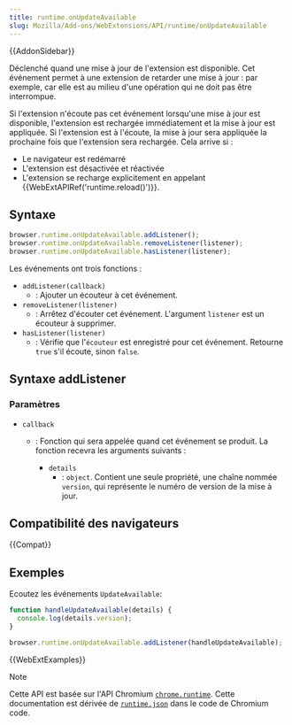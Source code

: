 ```yaml
---
title: runtime.onUpdateAvailable
slug: Mozilla/Add-ons/WebExtensions/API/runtime/onUpdateAvailable
---
```


{{AddonSidebar}}

Déclenché quand une mise à jour de l'extension est disponible. Cet événement permet à une extension de retarder une mise à jour : par exemple, car elle est au milieu d'une opération qui ne doit pas être interrompue.

Si l'extension n'écoute pas cet événement lorsqu'une mise à jour est disponible, l'extension est rechargée immédiatement et la mise à jour est appliquée. Si l'extension est à l'écoute, la mise à jour sera appliquée la prochaine fois que l'extension sera rechargée. Cela arrive si :

- Le navigateur est redémarré
- L'extension est désactivée et réactivée
- L'extension se recharge explicitement en appelant {{WebExtAPIRef('runtime.reload()')}}.

## Syntaxe

```js
browser.runtime.onUpdateAvailable.addListener();
browser.runtime.onUpdateAvailable.removeListener(listener);
browser.runtime.onUpdateAvailable.hasListener(listener);
```

Les événements ont trois fonctions :

- `addListener(callback)`
  - : Ajouter un écouteur à cet événement.
- `removeListener(listener)`
  - : Arrêtez d'écouter cet événement. L'argument `listener` est un écouteur à supprimer.
- `hasListener(listener)`
  - : Vérifie que l'`écouteur` est enregistré pour cet événement. Retourne `true` s'il écoute, sinon `false`.

## Syntaxe addListener

### Paramètres

- `callback`

  - : Fonction qui sera appelée quand cet événement se produit. La fonction recevra les arguments suivants :

    - `details`
      - : `object`. Contient une seule propriété, une chaîne nommée `version`, qui représente le numéro de version de la mise à jour.

## Compatibilité des navigateurs

{{Compat}}

## Exemples

Ecoutez les événements `UpdateAvailable`:

```js
function handleUpdateAvailable(details) {
  console.log(details.version);
}

browser.runtime.onUpdateAvailable.addListener(handleUpdateAvailable);
```

{{WebExtExamples}}

> [!NOTE]
>
> Cette API est basée sur l'API Chromium [`chrome.runtime`](https://developer.chrome.com/docs/extensions/reference/api/runtime#event-onConnect). Cette documentation est dérivée de [`runtime.json`](https://chromium.googlesource.com/chromium/src/+/master/extensions/common/api/runtime.json) dans le code de Chromium code.

<!--
// Copyright 2015 The Chromium Authors. All rights reserved.
//
// Redistribution and use in source and binary forms, with or without
// modification, are permitted provided that the following conditions are
// met:
//
//    * Redistributions of source code must retain the above copyright
// notice, this list of conditions and the following disclaimer.
//    * Redistributions in binary form must reproduce the above
// copyright notice, this list of conditions and the following disclaimer
// in the documentation and/or other materials provided with the
// distribution.
//    * Neither the name of Google Inc. nor the names of its
// contributors may be used to endorse or promote products derived from
// this software without specific prior written permission.
//
// THIS SOFTWARE IS PROVIDED BY THE COPYRIGHT HOLDERS AND CONTRIBUTORS
// "AS IS" AND ANY EXPRESS OR IMPLIED WARRANTIES, INCLUDING, BUT NOT
// LIMITED TO, THE IMPLIED WARRANTIES OF MERCHANTABILITY AND FITNESS FOR
// A PARTICULAR PURPOSE ARE DISCLAIMED. IN NO EVENT SHALL THE COPYRIGHT
// OWNER OR CONTRIBUTORS BE LIABLE FOR ANY DIRECT, INDIRECT, INCIDENTAL,
// SPECIAL, EXEMPLARY, OR CONSEQUENTIAL DAMAGES (INCLUDING, BUT NOT
// LIMITED TO, PROCUREMENT OF SUBSTITUTE GOODS OR SERVICES; LOSS OF USE,
// DATA, OR PROFITS; OR BUSINESS INTERRUPTION) HOWEVER CAUSED AND ON ANY
// THEORY OF LIABILITY, WHETHER IN CONTRACT, STRICT LIABILITY, OR TORT
// (INCLUDING NEGLIGENCE OR OTHERWISE) ARISING IN ANY WAY OUT OF THE USE
// OF THIS SOFTWARE, EVEN IF ADVISED OF THE POSSIBILITY OF SUCH DAMAGE.
-->

